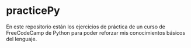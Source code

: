 # practicePy
En este repositorio están los ejercicios de práctica de un curso de FreeCodeCamp de Python para poder reforzar mis conocimientos básicos del lenguaje.
